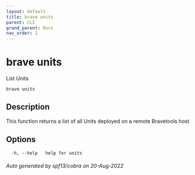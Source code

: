 ```yaml
---
layout: default
title: brave units
parent: CLI
grand_parent: Docs
nav_order: 1
---
```


# brave units

List Units

```
brave units
```

## Description

This function returns a list of all Units deployed on a remote Bravetools host

## Options

```
  -h, --help   help for units
```

###### Auto generated by spf13/cobra on 20-Aug-2022
